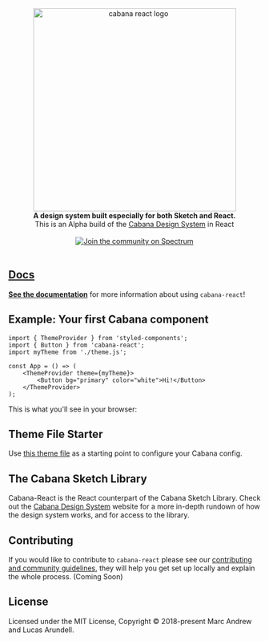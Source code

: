 <div align="center">
  <a href="https://lucastobrazil.github.io/cabana-react-docs-gh">
    <img alt="cabana react logo" src="https://i.imgur.com/O5QqcPL.png" width="405px"  />
  </a>
</div>
<div align="center" style="text-align: center;">
  <strong>A design system built especially for both Sketch and React.</strong> 
  <br />
  This is an Alpha build of the <a href="https://cabanadesignsystem.com">Cabana Design System</a> in React
  <br />
  <br />
  <a href="https://spectrum.chat/cabana-designsystem"><img src="https://withspectrum.github.io/badge/badge.svg" alt="Join the   community on Spectrum"></a>
</div>

<br />

## [Docs](https://lucastobrazil.github.io/cabana-react-docs-gh)

**[See the documentation](https://lucastobrazil.github.io/cabana-react-docs-gh)** for more information about using `cabana-react`! 

## Example: Your first Cabana component

<!-- prettier-ignore -->
```JSX
import { ThemeProvider } from 'styled-components';
import { Button } from 'cabana-react';
import myTheme from './theme.js';

const App = () => (
    <ThemeProvider theme={myTheme}>
        <Button bg="primary" color="white">Hi!</Button>
    </ThemeProvider>
);
```

This is what you'll see in your browser:

<div align="center"
    <img alt="Screenshot of the above code ran in a browser" src="https://i.imgur.com/EJMmI3y.png" height="62" />
</div>

## Theme File Starter
Use [this theme file](https://github.com/lucastobrazil/cabana-react-docs/blob/master/src/theme.js) as a starting point to configure your Cabana config. 

## The Cabana Sketch Library

Cabana-React is the React counterpart of the Cabana Sketch Library. Check out the [Cabana Design System](https://cabanadesignsystem.com) website for a more in-depth rundown of how the design system works, and for access to the library.

## Contributing

If you would like to contribute to `cabana-react` please see our [contributing and community guidelines](./CONTRIBUTING.md), they will help you get set up locally and explain the whole process. (Coming Soon)

## License

Licensed under the MIT License, Copyright © 2018-present Marc Andrew and Lucas Arundell.
